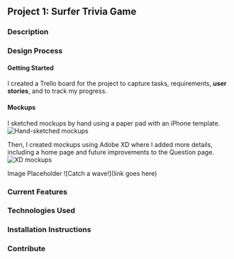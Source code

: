 ## Project 1: Surfer Trivia Game

### Description

### Design Process

#### Getting Started

I created a Trello board for the project to capture tasks, requirements, **user stories**, and to track my progress.

#### Mockups

I sketched mockups by hand using a paper pad with an iPhone template.
![Hand-sketched mockups](.images/IMG_6314.JPG)

Then, I created mockups using Adobe XD where I added more details, including a home page and future improvements to the Question page.
![XD mockups](.images/XD_Mockups.png)

Image Placeholder
![Catch a wave!](link goes here)

### Current Features

### Technologies Used

### Installation Instructions

### Contribute
